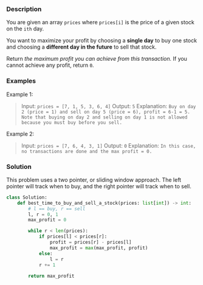 ### Description
You are given an array `prices` where `prices[i]` is the price of a given stock on the `ith` day.

You want to maximize your profit by choosing a **single day** to buy one stock and choosing a **different day in the future** to sell that stock.

Return _the maximum profit you can achieve from this transaction._ If you cannot achieve any profit, return `0`.

### Examples
Example 1:
> Input: `prices = [7, 1, 5, 3, 6, 4]`
> Output: `5`
> Explanation: `Buy on day 2 (price = 1) and sell on day 5 (price = 6), profit = 6-1 = 5. Note that buying on day 2 and selling on day 1 is not allowed because you must buy before you sell.`

Example 2:
> Input: `prices = [7, 6, 4, 3, 1]`
> Output: `0`
> Explanation: `In this case, no transactions are done and the max profit = 0.`

### Solution
This problem uses a two pointer, or sliding window approach. The left pointer will track when to buy, and the right pointer will track when to sell.
```python
class Solution:
	def best_time_to_buy_and_sell_a_stock(prices: list[int]) -> int:
		# l == buy, r == sell
		l, r = 0, 1
		max_profit = 0

		while r < len(prices):
			if prices[l] < prices[r]:
				profit = prices[r] - prices[l]
				max_profit = max(max_profit, profit)
			else:
				l = r
			r += 1
		
		return max_profit
```